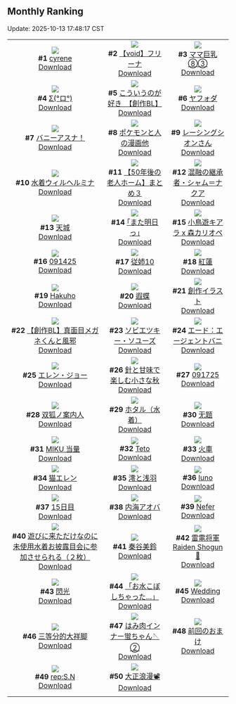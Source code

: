 ## Monthly Ranking
Update: 2025-10-13 17:48:17 CST

|      |      |      |
| :----: | :----: | :----: |
| ![](https://i.pixiv.re/c/240x480/img-master/img/2025/09/15/21/23/05/135143169_p0_master1200.jpg)<br>**#1** [cyrene](https://www.pixiv.net/artworks/135143169)<br>[Download](https://i.pixiv.re/img-original/img/2025/09/15/21/23/05/135143169_p0.png) | ![](https://i.pixiv.re/c/240x480/img-master/img/2025/09/15/00/00/13/135107314_p0_master1200.jpg)<br>**#2** [【void】フリーナ](https://www.pixiv.net/artworks/135107314)<br>[Download](https://i.pixiv.re/img-original/img/2025/09/15/00/00/13/135107314_p0.jpg) | ![](https://i.pixiv.re/c/240x480/img-master/img/2025/09/15/08/00/06/135118276_p0_master1200.jpg)<br>**#3** [ママ巨乳⑧③](https://www.pixiv.net/artworks/135118276)<br>[Download](https://i.pixiv.re/img-original/img/2025/09/15/08/00/06/135118276_p0.jpg) |
| ![](https://i.pixiv.re/c/240x480/img-master/img/2025/09/15/18/00/13/135134259_p0_master1200.jpg)<br>**#4** [Σ(°ロ°)](https://www.pixiv.net/artworks/135134259)<br>[Download](https://i.pixiv.re/img-original/img/2025/09/15/18/00/13/135134259_p0.png) | ![](https://i.pixiv.re/c/240x480/img-master/img/2025/09/15/15/23/26/135129565_p0_master1200.jpg)<br>**#5** [こういうのが好き　【創作BL】](https://www.pixiv.net/artworks/135129565)<br>[Download](https://i.pixiv.re/img-original/img/2025/09/15/15/23/26/135129565_p0.jpg) | ![](https://i.pixiv.re/c/240x480/img-master/img/2025/09/15/00/54/25/135110149_p0_master1200.jpg)<br>**#6** [ヤフォダ](https://www.pixiv.net/artworks/135110149)<br>[Download](https://i.pixiv.re/img-original/img/2025/09/15/00/54/25/135110149_p0.jpg) |
| ![](https://i.pixiv.re/c/240x480/img-master/img/2025/09/14/20/03/30/135095820_p0_master1200.jpg)<br>**#7** [バニーアスナ！](https://www.pixiv.net/artworks/135095820)<br>[Download](https://i.pixiv.re/img-original/img/2025/09/14/20/03/30/135095820_p0.png) | ![](https://i.pixiv.re/c/240x480/img-master/img/2025/09/14/12/01/37/135079740_p0_master1200.jpg)<br>**#8** [ポケモンと人の漫画他](https://www.pixiv.net/artworks/135079740)<br>[Download](https://i.pixiv.re/img-original/img/2025/09/14/12/01/37/135079740_p0.png) | ![](https://i.pixiv.re/c/240x480/img-master/img/2025/09/14/00/01/51/135063596_p0_master1200.jpg)<br>**#9** [レーシングシオンさん](https://www.pixiv.net/artworks/135063596)<br>[Download](https://i.pixiv.re/img-original/img/2025/09/14/00/01/51/135063596_p0.png) |
| ![](https://i.pixiv.re/c/240x480/img-master/img/2025/09/14/14/20/25/135083404_p0_master1200.jpg)<br>**#10** [水着ウィルヘルミナ](https://www.pixiv.net/artworks/135083404)<br>[Download](https://i.pixiv.re/img-original/img/2025/09/14/14/20/25/135083404_p0.png) | ![](https://i.pixiv.re/c/240x480/img-master/img/2025/09/15/12/01/12/135124130_p0_master1200.jpg)<br>**#11** [【50年後の老人ホーム】まとめ３](https://www.pixiv.net/artworks/135124130)<br>[Download](https://i.pixiv.re/img-original/img/2025/09/15/12/01/12/135124130_p0.png) | ![](https://i.pixiv.re/c/240x480/img-master/img/2025/09/15/00/00/24/135107391_p0_master1200.jpg)<br>**#12** [混融の継承者・シャム＝ナクア](https://www.pixiv.net/artworks/135107391)<br>[Download](https://i.pixiv.re/img-original/img/2025/09/15/00/00/24/135107391_p0.jpg) |
| ![](https://i.pixiv.re/c/240x480/img-master/img/2025/09/15/19/00/18/135136660_p0_master1200.jpg)<br>**#13** [天城](https://www.pixiv.net/artworks/135136660)<br>[Download](https://i.pixiv.re/img-original/img/2025/09/15/19/00/18/135136660_p0.jpg) | ![](https://i.pixiv.re/c/240x480/img-master/img/2025/09/15/17/08/58/135132645_p0_master1200.jpg)<br>**#14** [｢また明日っ｣](https://www.pixiv.net/artworks/135132645)<br>[Download](https://i.pixiv.re/img-original/img/2025/09/15/17/08/58/135132645_p0.jpg) | ![](https://i.pixiv.re/c/240x480/img-master/img/2025/09/15/21/30/02/135143475_p0_master1200.jpg)<br>**#15** [小鳥遊キアラ x 森カリオペ](https://www.pixiv.net/artworks/135143475)<br>[Download](https://i.pixiv.re/img-original/img/2025/09/15/21/30/02/135143475_p0.jpg) |
| ![](https://i.pixiv.re/c/240x480/img-master/img/2025/09/15/00/05/22/135107948_p0_master1200.jpg)<br>**#16** [091425](https://www.pixiv.net/artworks/135107948)<br>[Download](https://i.pixiv.re/img-original/img/2025/09/15/00/05/22/135107948_p0.jpg) | ![](https://i.pixiv.re/c/240x480/img-master/img/2025/09/15/01/06/02/135110589_p0_master1200.jpg)<br>**#17** [従姉10](https://www.pixiv.net/artworks/135110589)<br>[Download](https://i.pixiv.re/img-original/img/2025/09/15/01/06/02/135110589_p0.jpg) | ![](https://i.pixiv.re/c/240x480/img-master/img/2025/09/15/00/02/08/135107719_p0_master1200.jpg)<br>**#18** [紅蓮](https://www.pixiv.net/artworks/135107719)<br>[Download](https://i.pixiv.re/img-original/img/2025/09/15/00/02/08/135107719_p0.jpg) |
| ![](https://i.pixiv.re/c/240x480/img-master/img/2025/09/13/01/00/01/135024716_p0_master1200.jpg)<br>**#19** [Hakuho](https://www.pixiv.net/artworks/135024716)<br>[Download](https://i.pixiv.re/img-original/img/2025/09/13/01/00/01/135024716_p0.jpg) | ![](https://i.pixiv.re/c/240x480/img-master/img/2025/09/14/00/00/09/135063198_p0_master1200.jpg)<br>**#20** [遐蝶](https://www.pixiv.net/artworks/135063198)<br>[Download](https://i.pixiv.re/img-original/img/2025/09/14/00/00/09/135063198_p0.jpg) | ![](https://i.pixiv.re/c/240x480/img-master/img/2025/09/14/12/09/13/135079938_p0_master1200.jpg)<br>**#21** [創作イラスト](https://www.pixiv.net/artworks/135079938)<br>[Download](https://i.pixiv.re/img-original/img/2025/09/14/12/09/13/135079938_p0.png) |
| ![](https://i.pixiv.re/c/240x480/img-master/img/2025/09/15/18/53/49/135136339_p0_master1200.jpg)<br>**#22** [【創作BL】真面目メガネくんと風邪](https://www.pixiv.net/artworks/135136339)<br>[Download](https://i.pixiv.re/img-original/img/2025/09/15/18/53/49/135136339_p0.jpg) | ![](https://i.pixiv.re/c/240x480/img-master/img/2025/09/13/00/00/32/135022131_p0_master1200.jpg)<br>**#23** [ソビエツキー・ソユーズ](https://www.pixiv.net/artworks/135022131)<br>[Download](https://i.pixiv.re/img-original/img/2025/09/13/00/00/32/135022131_p0.jpg) | ![](https://i.pixiv.re/c/240x480/img-master/img/2025/09/15/00/00/13/135107316_p0_master1200.jpg)<br>**#24** [エード：エージェントバニ](https://www.pixiv.net/artworks/135107316)<br>[Download](https://i.pixiv.re/img-original/img/2025/09/15/00/00/13/135107316_p0.jpg) |
| ![](https://i.pixiv.re/c/240x480/img-master/img/2025/09/16/00/00/22/135151045_p0_master1200.jpg)<br>**#25** [エレン・ジョー](https://www.pixiv.net/artworks/135151045)<br>[Download](https://i.pixiv.re/img-original/img/2025/09/16/00/00/22/135151045_p0.jpg) | ![](https://i.pixiv.re/c/240x480/img-master/img/2025/09/14/00/00/13/135063232_p0_master1200.jpg)<br>**#26** [針と甘味で楽しむ小さな秋](https://www.pixiv.net/artworks/135063232)<br>[Download](https://i.pixiv.re/img-original/img/2025/09/14/00/00/13/135063232_p0.png) | ![](https://i.pixiv.re/c/240x480/img-master/img/2025/09/17/01/03/25/135190597_p0_master1200.jpg)<br>**#27** [091725](https://www.pixiv.net/artworks/135190597)<br>[Download](https://i.pixiv.re/img-original/img/2025/09/17/01/03/25/135190597_p0.jpg) |
| ![](https://i.pixiv.re/c/240x480/img-master/img/2025/09/13/00/00/17/135022025_p0_master1200.jpg)<br>**#28** [双狐ノ案内人](https://www.pixiv.net/artworks/135022025)<br>[Download](https://i.pixiv.re/img-original/img/2025/09/13/00/00/17/135022025_p0.png) | ![](https://i.pixiv.re/c/240x480/img-master/img/2025/09/14/19/05/21/135093397_p0_master1200.jpg)<br>**#29** [ホタル（水着）](https://www.pixiv.net/artworks/135093397)<br>[Download](https://i.pixiv.re/img-original/img/2025/09/14/19/05/21/135093397_p0.jpg) | ![](https://i.pixiv.re/c/240x480/img-master/img/2025/09/13/11/39/01/135036821_p0_master1200.jpg)<br>**#30** [无题](https://www.pixiv.net/artworks/135036821)<br>[Download](https://i.pixiv.re/img-original/img/2025/09/13/11/39/01/135036821_p0.png) |
| ![](https://i.pixiv.re/c/240x480/img-master/img/2025/09/16/14/39/28/135151355_p0_master1200.jpg)<br>**#31** [MIKU 当量](https://www.pixiv.net/artworks/135151355)<br>[Download](https://i.pixiv.re/img-original/img/2025/09/16/14/39/28/135151355_p0.jpg) | ![](https://i.pixiv.re/c/240x480/img-master/img/2025/09/16/00/00/14/135150988_p0_master1200.jpg)<br>**#32** [Teto](https://www.pixiv.net/artworks/135150988)<br>[Download](https://i.pixiv.re/img-original/img/2025/09/16/00/00/14/135150988_p0.jpg) | ![](https://i.pixiv.re/c/240x480/img-master/img/2025/09/15/20/40/44/135141005_p0_master1200.jpg)<br>**#33** [火車](https://www.pixiv.net/artworks/135141005)<br>[Download](https://i.pixiv.re/img-original/img/2025/09/15/20/40/44/135141005_p0.jpg) |
| ![](https://i.pixiv.re/c/240x480/img-master/img/2025/09/13/19/09/35/135050234_p0_master1200.jpg)<br>**#34** [猫エレン](https://www.pixiv.net/artworks/135050234)<br>[Download](https://i.pixiv.re/img-original/img/2025/09/13/19/09/35/135050234_p0.png) | ![](https://i.pixiv.re/c/240x480/img-master/img/2025/09/14/00/30/03/135064912_p0_master1200.jpg)<br>**#35** [澪と浅羽](https://www.pixiv.net/artworks/135064912)<br>[Download](https://i.pixiv.re/img-original/img/2025/09/14/00/30/03/135064912_p0.jpg) | ![](https://i.pixiv.re/c/240x480/img-master/img/2025/09/17/18/00/20/135209688_p0_master1200.jpg)<br>**#36** [Iuno](https://www.pixiv.net/artworks/135209688)<br>[Download](https://i.pixiv.re/img-original/img/2025/09/17/18/00/20/135209688_p0.jpg) |
| ![](https://i.pixiv.re/c/240x480/img-master/img/2025/09/15/19/49/51/135138643_p0_master1200.jpg)<br>**#37** [15日目](https://www.pixiv.net/artworks/135138643)<br>[Download](https://i.pixiv.re/img-original/img/2025/09/15/19/49/51/135138643_p0.jpg) | ![](https://i.pixiv.re/c/240x480/img-master/img/2025/09/15/19/00/34/135136710_p0_master1200.jpg)<br>**#38** [内海アオバ](https://www.pixiv.net/artworks/135136710)<br>[Download](https://i.pixiv.re/img-original/img/2025/09/15/19/00/34/135136710_p0.png) | ![](https://i.pixiv.re/c/240x480/img-master/img/2025/09/14/09/52/08/135076107_p0_master1200.jpg)<br>**#39** [Nefer](https://www.pixiv.net/artworks/135076107)<br>[Download](https://i.pixiv.re/img-original/img/2025/09/14/09/52/08/135076107_p0.png) |
| ![](https://i.pixiv.re/c/240x480/img-master/img/2025/09/13/18/46/01/135049307_p0_master1200.jpg)<br>**#40** [遊びに来ただけなのに未使用水着お披露目会に参加させられる（２枚）](https://www.pixiv.net/artworks/135049307)<br>[Download](https://i.pixiv.re/img-original/img/2025/09/13/18/46/01/135049307_p0.jpg) | ![](https://i.pixiv.re/c/240x480/img-master/img/2025/09/16/23/45/48/135186999_p0_master1200.jpg)<br>**#41** [秦谷美鈴](https://www.pixiv.net/artworks/135186999)<br>[Download](https://i.pixiv.re/img-original/img/2025/09/16/23/45/48/135186999_p0.png) | ![](https://i.pixiv.re/c/240x480/img-master/img/2025/09/15/06/00/04/135116225_p0_master1200.jpg)<br>**#42** [雷電将軍 Raiden Shogun 👀](https://www.pixiv.net/artworks/135116225)<br>[Download](https://i.pixiv.re/img-original/img/2025/09/15/06/00/04/135116225_p0.png) |
| ![](https://i.pixiv.re/c/240x480/img-master/img/2025/09/15/00/00/11/135107302_p0_master1200.jpg)<br>**#43** [閃光](https://www.pixiv.net/artworks/135107302)<br>[Download](https://i.pixiv.re/img-original/img/2025/09/15/00/00/11/135107302_p0.png) | ![](https://i.pixiv.re/c/240x480/img-master/img/2025/09/15/00/30/01/135109130_p0_master1200.jpg)<br>**#44** [「お水こぼしちゃった…」](https://www.pixiv.net/artworks/135109130)<br>[Download](https://i.pixiv.re/img-original/img/2025/09/15/00/30/01/135109130_p0.png) | ![](https://i.pixiv.re/c/240x480/img-master/img/2025/09/13/05/04/06/135029514_p0_master1200.jpg)<br>**#45** [Wedding](https://www.pixiv.net/artworks/135029514)<br>[Download](https://i.pixiv.re/img-original/img/2025/09/13/05/04/06/135029514_p0.png) |
| ![](https://i.pixiv.re/c/240x480/img-master/img/2025/09/14/19/10/41/135093608_p0_master1200.jpg)<br>**#46** [三等分的大祥脚](https://www.pixiv.net/artworks/135093608)<br>[Download](https://i.pixiv.re/img-original/img/2025/09/14/19/10/41/135093608_p0.jpg) | ![](https://i.pixiv.re/c/240x480/img-master/img/2025/09/13/22/10/31/135058266_p0_master1200.jpg)<br>**#47** [はみ肉インナー蛍ちゃん🪡②](https://www.pixiv.net/artworks/135058266)<br>[Download](https://i.pixiv.re/img-original/img/2025/09/13/22/10/31/135058266_p0.png) | ![](https://i.pixiv.re/c/240x480/img-master/img/2025/09/15/18/34/34/135135705_p0_master1200.jpg)<br>**#48** [前回のおまけ](https://www.pixiv.net/artworks/135135705)<br>[Download](https://i.pixiv.re/img-original/img/2025/09/15/18/34/34/135135705_p0.jpg) |
| ![](https://i.pixiv.re/c/240x480/img-master/img/2025/09/14/00/30/02/135064907_p0_master1200.jpg)<br>**#49** [rep:S.N](https://www.pixiv.net/artworks/135064907)<br>[Download](https://i.pixiv.re/img-original/img/2025/09/14/00/30/02/135064907_p0.png) | ![](https://i.pixiv.re/c/240x480/img-master/img/2025/09/14/00/31/41/135065050_p0_master1200.jpg)<br>**#50** [大正浪漫📽️](https://www.pixiv.net/artworks/135065050)<br>[Download](https://i.pixiv.re/img-original/img/2025/09/14/00/31/41/135065050_p0.jpg) |
|      |
